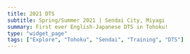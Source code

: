 ```yaml
---
title: 2021 DTS
subtitle: Spring/Summer 2021 | Sendai City, Miyagi
summary: First ever English-Japanese DTS in Tohoku!
type: "widget_page"
tags: ["Explore", "Tohoku", "Sendai", "Training", "DTS"]
---
```

